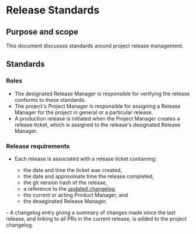 # Release Standards

## Purpose and scope

This document discusses standards around project release management.

## Standards

### Roles

- <span id="E285B287-AB3F-49C2-86C2-31B2046D6918">The designated <role>Release Manager</role> is responsible for verifying the release conforms to these standards.</span>
- <span id="0D0880CD-36FF-487D-9B35-759498849DDC">The project's <role>Project Manager</role> is responsible for assigning a <role>Release Manager</role> for the project in general or a particular release.</span>
- <span id="39A37493-A92B-41D4-AAF8-DF03C1FB4A8B">A production release is initiated when the <role>Project Manager</role> creates a release ticket, which is assigned to the release's designated <role>Release Manager</role>.</span>

### Release requirements

- <span id="DA6989E8-AFAE-4DC6-B397-AB092DF65F33">Each release is associated with a release ticket containing:
  - the date and time the ticket was created,
  - the date and approximate time the release completed,
  - the git version hash of the release,
  - a reference to the [updated changelog](#7236AAA6-D232-4865-805E-790CD56F1811),
  - the current or acting <role>Product Manager</role>, and
  - the deseginated <role>Release Manager</role>.
</span>
- <span id="7236AAA6-D232-4865-805E-790CD56F1811">A changelog entry giving a summary of changes made since the last release, and linking to all PRs in the current release, is added to the project changelog.</span>
